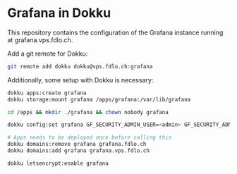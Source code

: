 # Grafana in Dokku

This repository contains the configuration of the Grafana instance running at grafana.vps.fdlo.ch.

Add a git remote for Dokku:
```bash
git remote add dokku dokku@vps.fdlo.ch:grafana
```

Additionally, some setup with Dokku is necessary:

```bash
dokku apps:create grafana
dokku storage:mount grafana /apps/grafana:/var/lib/grafana

cd /apps && mkdir ./grafana && chown nobody grafana

dokku config:set grafana GF_SECURITY_ADMIN_USER=<admin> GF_SECURITY_ADMIN_PASSWORD=<password> GF_SECURITY_COOKIE_SECURE=true

# Apps needs to be deployed once before calling this
dokku domains:remove grafana grafana.fdlo.ch
dokku domains:add grafana grafana.vps.fdlo.ch

dokku letsencrypt:enable grafana
```
